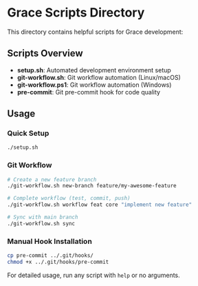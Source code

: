 # Grace Scripts Directory

This directory contains helpful scripts for Grace development:

## Scripts Overview

- **setup.sh**: Automated development environment setup
- **git-workflow.sh**: Git workflow automation (Linux/macOS)
- **git-workflow.ps1**: Git workflow automation (Windows)
- **pre-commit**: Git pre-commit hook for code quality

## Usage

### Quick Setup
```bash
./setup.sh
```

### Git Workflow
```bash
# Create a new feature branch
./git-workflow.sh new-branch feature/my-awesome-feature

# Complete workflow (test, commit, push)
./git-workflow.sh workflow feat core "implement new feature"

# Sync with main branch
./git-workflow.sh sync
```

### Manual Hook Installation
```bash
cp pre-commit ../.git/hooks/
chmod +x ../.git/hooks/pre-commit
```

For detailed usage, run any script with `help` or no arguments.